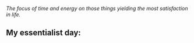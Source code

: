 _The focus of time and energy on those things yielding the most satisfaction in life._

## My essentialist day:

